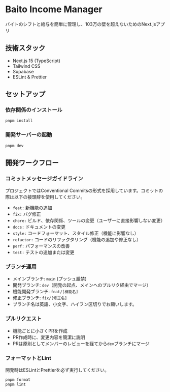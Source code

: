 # Baito Income Manager

バイトのシフトと給与を簡単に管理し、103万の壁を超えないためのNext.jsアプリ

## 技術スタック

- Next.js 15 (TypeScript)
- Tailwind CSS
- Supabase
- ESLint & Prettier

## セットアップ

### 依存関係のインストール

```bash
pnpm install
```

### 開発サーバーの起動

```bash
pnpm dev
```

## 開発ワークフロー

### コミットメッセージガイドライン

プロジェクトではConventional Commitsの形式を採用しています。コミットの際は以下の接頭辞を使用してください。

- `feat:` 新機能の追加
- `fix:` バグ修正
- `chore:` ビルド、依存関係、ツールの変更（ユーザーに直接影響しない変更）
- `docs:` ドキュメントの変更
- `style:` コードフォーマット、スタイル修正（機能に影響なし）
- `refactor:` コードのリファクタリング（機能の追加や修正なし）
- `perf:` パフォーマンスの改善
- `test:` テストの追加または変更

### ブランチ運用

- メインブランチ: `main` (プッシュ厳禁)
- 開発ブランチ: `dev`（開発の起点、メインへのプルリク経由でマージ）
- 機能開発ブランチ: `feat/[機能名]`
- 修正ブランチ: `fix/[修正名]`
- ブランチ名は英語、小文字、ハイフン区切りでお願いします。

### プルリクエスト

- 機能ごとに小さくPRを作成
- PR作成時に、変更内容を簡潔に説明
- PRは原則としてメンバーのレビューを経てから`dev`ブランチにマージ

### フォーマットとLint

開発時はESLintとPrettierを必ず実行してください。

```bash
pnpm format
pnpm lint
```
